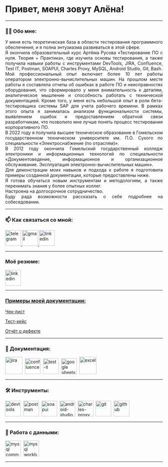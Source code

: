 # Привет, меня зовут Алёна!

---

### 👨‍💻 Обо мне:
<p align="justify">У меня есть теоретическая база в области тестирования программного обеспечения, и я полна энтузиазма развиваться в этой сфере.<br> 
Я окончила образовательный курс Артёма Русова «Тестирование ПО с нуля. Теория + Практика», где изучила основы тестирования, а также получила навыки работы с инструментами DevTools, JIRA, Confluence, Test IT, Postman, SOAPUI, Charles Proxy, MySQL, Android Studio, Git, Bash.  <br> 
Мой профессиональный опыт включает более 10 лет работы оператором электронно-вычислительных машин. На прошлом месте работы я составляла отчеты об ошибках в работе ПО и неисправностях оборудования, что сформировало у меня внимательность к деталям, аналитическое мышление и способность работать с технической документацией. Кроме того, у меня есть небольшой опыт в роли бета-тестировщика системы SAP для учета рабочего времени. В рамках этого опыта я занималась анализом функциональности системы, выявлением ошибок и предоставлением обратной связи разработчикам, что позволило мне лучше понять процесс тестирования корпоративного ПО. <br>
В 2022 году я получила высшее техническое образование в Гомельском государственном техническом университете им. П.О. Сухого по специальности «Электроснабжение (по отраслям)». <br> 
В 2012 году окончила Гомельский государственный колледж электроники и информационных технологий по специальности «Документоведение, информационное и организационное обслуживание. Эксплуатация электронно-вычислительных машин». <br>
Для демонстрации моих навыков и подхода к работе я подготовила примеры созданной документации, которые предоставлены ниже. <br>
Я готова обучаться новым инструментам и методологиям, а также перенимать знания у более опытных коллег. <br>  
Настроена на долгосрочное сотрудничество. <br> 
Буду рада возможности рассказать о себе подробнее на собеседовании.
</p>


---
### 📫  Как связаться со мной:

  <div id="badges">
     <a href="https://t.me/QAEngineer2" target="_blank">
      <img src="https://cdn-icons-png.flaticon.com/512/2111/2111646.png" width="50" height="50" alt="telegram" />
    </a>
      <a href="mailto:lenaqa94@gmail.com" target="_blank">
      <img src="https://github.com/user-attachments/assets/21ff9445-3256-47ff-a55a-0df7a08016cd" width="50" height="50" alt="gmail" />
    </a>
    <a href="https://www.linkedin.com/in/qaelena/" target="_blank">
      <img src="https://cdn-icons-png.flaticon.com/512/2504/2504799.png" width="50" height="50" alt="linkedin" />
    </a>
     </div>

---

### Моё резюме:

<div>
<a href="https://drive.google.com/file/d/1h2VAPC6ne4_YRI_pzNCMGjSsZirURCFH/view?usp=sharing">
      <img src="https://cdn-icons-png.flaticon.com/128/6186/6186195.png" width="50" height="50" alt="linkedin" />
      </div>

---
### Примеры моей документации:


<div id="doc">
     <p><a href="https://github.com/user-attachments/files/18833082/-.Stepik.20.01.2024.xlsx">Чек-лист</p>
      </a>
 <p><a href="https://github.com/user-attachments/assets/0362b780-79f3-4016-a938-9dff4b3eb819" target="_blank">Тест-кейс</p>
    </a>
       <p><a href="https://github.com/user-attachments/files/18391185/07.01.2025.Coursera.Google.pdf" target="_blank">Отчёт о дефекте</p>
      </a>
  </div>

---
### 📁 Документация:



<div>
  <img src="https://cdn.jsdelivr.net/gh/devicons/devicon/icons/jira/jira-original.svg" title="jira" alt="jira" width="55" height="55"/>&nbsp
  <img src="https://github.com/user-attachments/assets/9e50a826-e10b-4de8-81f2-b38dfe4cc06b" title="confluence" alt="confluence" width="50" height="50"/>&nbsp
  <img src="https://docs.testit.software/images/testit_logo_icon_blue.png" title="test-it" alt="test-it" width="50" height="50"/>&nbsp
  <img src="https://github.com/user-attachments/assets/b5093ee6-6e76-4b48-b468-09caf8d8e46f" title="google sheets" alt="google sheets" width="50" height="50"/>&nbsp
  <img src="https://github.com/user-attachments/assets/c77b2248-482a-4f54-a6dc-be58845d5bee" title="excel" alt="excel" width="55" height="55"/>&nbsp  
    </div>

---
### 🛠 Инструменты:



<div>
  <img src="https://d33wubrfki0l68.cloudfront.net/38b5c953a4667366685d55db55d057c86db1fc54/a0fdc/static/acae6b24d940347661ca901ea07f47c1/chrome-dev-logo-icon.png" title="devtools" alt="devtools" width="50" height="50"/>&nbsp
  <img src="https://icon.icepanel.io/Technology/svg/Postman.svg" title="postman" alt="postman" width="50" height="50"/>&nbsp
  <img src="https://static0.smartbear.co/smartbearbrand/media/images/home/soapui-icon.svg" title="soapui" alt="soapui" width="50" height="50"/>&nbsp
   <img src="https://cdn.jsdelivr.net/gh/devicons/devicon/icons/androidstudio/androidstudio-original.svg" title="android-studio" alt="android-studio" width="50" height="50"/>&nbsp
   <img src="https://github.com/user-attachments/assets/4b205a3f-0590-4465-8fe5-1f5a2d735a4e" title="charles-proxy" alt="charles-proxy" width="50" height="50"/>&nbsp
   <img src="https://github.com/user-attachments/assets/bb81eb3b-66d7-4a97-8380-d84bed5f682a" title="git" alt="git" width="50" height="50"/>&nbsp
  <img src="https://github.com/user-attachments/assets/00fd733b-81a4-4413-9277-c182e2aac827" title="github" alt="github" width="50" height="50"/>&nbsp
</div>

---


### 💾 Работа с данными:


<div>
  <img src="https://cdn.jsdelivr.net/gh/devicons/devicon/icons/mysql/mysql-original.svg" title="mysql command line" alt="mysql command line" width="50" height="50"/>&nbsp
  <img src="https://github.com/user-attachments/assets/a22f6701-df80-41de-91a9-1756851b9a97" title="mysql workbench" alt="mysql workbench" width="50" height="50"/>&nbsp
  </div>

---
